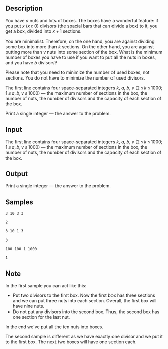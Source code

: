 ## Description

<div><p>You have <span class="tex-span"><i>a</i></span> nuts and lots of boxes. The boxes have a wonderful feature: if you put <span class="tex-span"><i>x</i></span> <span class="tex-span">(<i>x</i> ≥ 0)</span> divisors (the spacial bars that can divide a box) to it, you get a box, divided into <span class="tex-span"><i>x</i> + 1</span> sections.</p><p>You are minimalist. Therefore, on the one hand, you are against dividing some box into more than <span class="tex-span"><i>k</i></span> sections. On the other hand, you are against putting more than <span class="tex-span"><i>v</i></span> nuts into some section of the box. What is the minimum number of boxes you have to use if you want to put all the nuts in boxes, and you have <span class="tex-span"><i>b</i></span> divisors?</p><p>Please note that you need to minimize the number of used boxes, not sections. You do not have to minimize the number of used divisors.</p></div><div class="input-specification"><p>The first line contains four space-separated integers <span class="tex-span"><i>k</i></span>, <span class="tex-span"><i>a</i></span>, <span class="tex-span"><i>b</i></span>, <span class="tex-span"><i>v</i></span> (<span class="tex-span">2 ≤ <i>k</i> ≤ 1000</span>; <span class="tex-span">1 ≤ <i>a</i>, <i>b</i>, <i>v</i> ≤ 1000</span>) — the maximum number of sections in the box, the number of nuts, the number of divisors and the capacity of each section of the box.</p></div><div class="output-specification"><p>Print a single integer — the answer to the problem.</p></div>


## Input

<p>The first line contains four space-separated integers <span class="tex-span"><i>k</i></span>, <span class="tex-span"><i>a</i></span>, <span class="tex-span"><i>b</i></span>, <span class="tex-span"><i>v</i></span> (<span class="tex-span">2 ≤ <i>k</i> ≤ 1000</span>; <span class="tex-span">1 ≤ <i>a</i>, <i>b</i>, <i>v</i> ≤ 1000</span>) — the maximum number of sections in the box, the number of nuts, the number of divisors and the capacity of each section of the box.</p>


## Output

<p>Print a single integer — the answer to the problem.</p>


## Samples

```input1
3 10 3 3

```

```output1
2

```






```input2
3 10 1 3

```

```output2
3

```






```input3
100 100 1 1000

```

```output3
1

```




## Note

<p>In the first sample you can act like this: </p><ul> <li> Put two divisors to the first box. Now the first box has three sections and we can put three nuts into each section. Overall, the first box will have nine nuts. </li><li> Do not put any divisors into the second box. Thus, the second box has one section for the last nut. </li></ul><p>In the end we've put all the ten nuts into boxes.</p><p>The second sample is different as we have exactly one divisor and we put it to the first box. The next two boxes will have one section each.</p>

